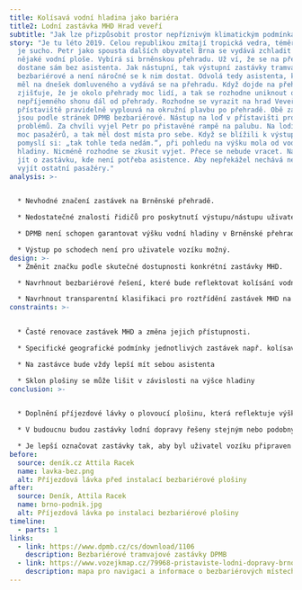 ```yaml
---
title: Kolísavá vodní hladina jako bariéra
title2: Lodní zastávka MHD Hrad veveří
subtitle: "Jak lze přizpůsobit prostor nepříznivým klimatickým podmínkám? "
story: "Je tu léto 2019. Celou republikou zmítají tropická vedra, téměř neprší –
  je sucho. Petr jako spousta dalších obyvatel Brna se vydává zchladit se k
  nějaké vodní ploše. Vybírá si brněnskou přehradu. Už ví, že se na přehradu
  dostane sám bez asistenta. Jak nástupní, tak výstupní zastávky tramvaje jsou
  bezbariérové a není náročné se k nim dostat. Odvolá tedy asistenta, kterého
  měl na dnešek domluveného a vydává se na přehradu. Když dojde na přehradu
  zjišťuje, že je okolo přehrady moc lidí, a tak se rozhodne uniknout od
  nepříjemného shonu dál od přehrady. Rozhodne se vyrazit na hrad Veveří, kam z
  přístaviště pravidelně vyplouvá na okružní plavbu po přehradě. Obě zastávky
  jsou podle stránek DPMB bezbariérové. Nástup na loď v přístavišti probíhal bez
  problémů. Za chvíli vyjel Petr po přistavěné rampě na palubu. Na lodi nebylo
  moc pasažérů, a tak měl dost místa pro sebe. Když se blížili k výstupnímu molu
  pomyslí si: „tak tohle teda nedám.“, při pohledu na výšku mola od vodní
  hladiny. Nicméně rozhodne se zkusit vyjet. Přece se nebude vracet. Navíc má
  jít o zastávku, kde není potřeba asistence. Aby nepřekážel nechává nejdříve
  vyjít ostatní pasažéry."
analysis: >-
  

  * Nevhodné značení zastávek na Brněnské přehradě.

  * Nedostatečné znalosti řidičů pro poskytnutí výstupu/nástupu uživatelům vozíku, viz pasport (XY).

  * DPMB není schopen garantovat výšku vodní hladiny v Brněnské přehradě.

  * Výstup po schodech není pro uživatele vozíku možný.
design: >-
  * Změnit značku podle skutečné dostupnosti konkrétní zastávky MHD.

  * Navrhnout bezbariérové řešení, které bude reflektovat kolísání vodní hladiny.

  * Navrhnout transparentní klasifikaci pro roztřídění zastávek MHD na bezbariérové s asistencí a bezbariérové bez asistence.
constraints: >-
  

  * Časté renovace zastávek MHD a změna jejich přístupnosti.

  * Specifické geografické podmínky jednotlivých zastávek např. kolísavá hladina, výška břehu

  * Na zastávce bude vždy lepší mít sebou asistenta

  * Sklon plošiny se může lišit v závislosti na výšce hladiny
conclusion: >-
  

  * Doplnění příjezdové lávky o plovoucí plošinu, která reflektuje výšku vodní hladiny.

  * V budoucnu budou zastávky lodní dopravy řešeny stejným nebo podobným způsobem.

  * Je lepší označovat zastávky tak, aby byl uživatel vozíku připraven na horší variantu (vyšší/nižší nástupiště).
before:
  source: deník.cz Attila Racek
  name: lavka-bez.png
  alt: Příjezdová lávka před instalací bezbariérové plošiny
after:
  source: Deník, Attila Racek
  name: brno-podnik.jpg
  alt: Příjezdová lávka po instalaci bezbariérové plošiny
timeline:
  - parts: 1
links:
  - link: https://www.dpmb.cz/cs/download/1106
    description: Bezbariérové tramvajové zastávky DPMB
  - link: https://www.vozejkmap.cz/79968-pristaviste-lodni-dopravy-brno
    description: mapa pro navigaci a informace o bezbariérových místech nejen v Brně
---
```

